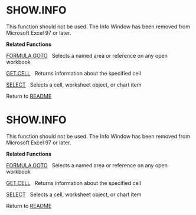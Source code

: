 # SHOW.INFO

This function should not be used. The Info Window has been removed from
Microsoft Excel 97 or later.

**Related Functions**

[FORMULA.GOTO](FORMULA.GOTO.md)&nbsp;&nbsp;&nbsp;Selects a named area or reference on any
open workbook

[GET.CELL](GET.CELL.md)&nbsp;&nbsp;&nbsp;Returns information about the specified cell

[SELECT](SELECT.md)&nbsp;&nbsp;&nbsp;Selects a cell, worksheet object, or chart item



Return to [README](README.md#S)

# SHOW.INFO

This function should not be used. The Info Window has been removed from
Microsoft Excel 97 or later.

**Related Functions**

[FORMULA.GOTO](FORMULA.GOTO.md)&nbsp;&nbsp;&nbsp;Selects a named area or reference on any
open workbook

[GET.CELL](GET.CELL.md)&nbsp;&nbsp;&nbsp;Returns information about the specified cell

[SELECT](SELECT.md)&nbsp;&nbsp;&nbsp;Selects a cell, worksheet object, or chart item



Return to [README](README.md#S)


